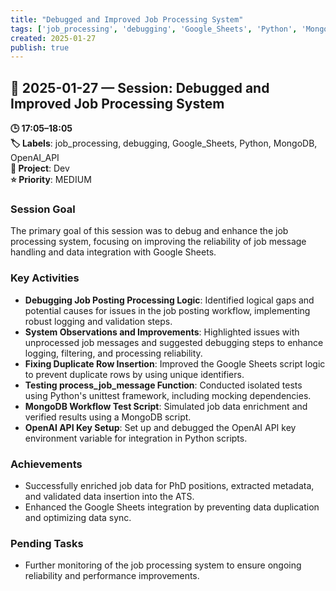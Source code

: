 ```yaml
---
title: "Debugged and Improved Job Processing System"
tags: ['job_processing', 'debugging', 'Google_Sheets', 'Python', 'MongoDB', 'OpenAI_API']
created: 2025-01-27
publish: true
---
```


## 📅 2025-01-27 — Session: Debugged and Improved Job Processing System

**🕒 17:05–18:05**  
**🏷️ Labels**: job_processing, debugging, Google_Sheets, Python, MongoDB, OpenAI_API  
**📂 Project**: Dev  
**⭐ Priority**: MEDIUM  


### Session Goal
The primary goal of this session was to debug and enhance the job processing system, focusing on improving the reliability of job message handling and data integration with Google Sheets.

### Key Activities
- **Debugging Job Posting Processing Logic**: Identified logical gaps and potential causes for issues in the job posting workflow, implementing robust logging and validation steps.
- **System Observations and Improvements**: Highlighted issues with unprocessed job messages and suggested debugging steps to enhance logging, filtering, and processing reliability.
- **Fixing Duplicate Row Insertion**: Improved the Google Sheets script logic to prevent duplicate rows by using unique identifiers.
- **Testing process_job_message Function**: Conducted isolated tests using Python's unittest framework, including mocking dependencies.
- **MongoDB Workflow Test Script**: Simulated job data enrichment and verified results using a MongoDB script.
- **OpenAI API Key Setup**: Set up and debugged the OpenAI API key environment variable for integration in Python scripts.

### Achievements
- Successfully enriched job data for PhD positions, extracted metadata, and validated data insertion into the ATS.
- Enhanced the Google Sheets integration by preventing data duplication and optimizing data sync.

### Pending Tasks
- Further monitoring of the job processing system to ensure ongoing reliability and performance improvements.
